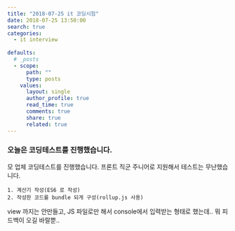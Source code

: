 ```yaml
---
title: "2018-07-25 it 코딩시험"
date: 2018-07-25 13:50:00
search: true
categories: 
  - it interview
  
defaults:
  # _posts
  - scope:
      path: ""
      type: posts
    values:
      layout: single
      author_profile: true
      read_time: true
      comments: true
      share: true
      related: true
---
```



### 오늘은 코딩테스트를 진행했습니다.

모 업체 코딩테스트를 진행했습니다. 
프론트 직군 주니어로 지원해서 테스트는 무난했습니다.

```
1. 계산기 작성(ES6 로 작성)
2. 작성한 코드를 bundle 되게 구성(rollup.js 사용)
```

view 까지는 안만들고, JS 파일로만 해서 console에서 입력받는 형태로 했는데.. 뭐 피드백이 오길 바랄뿐..
